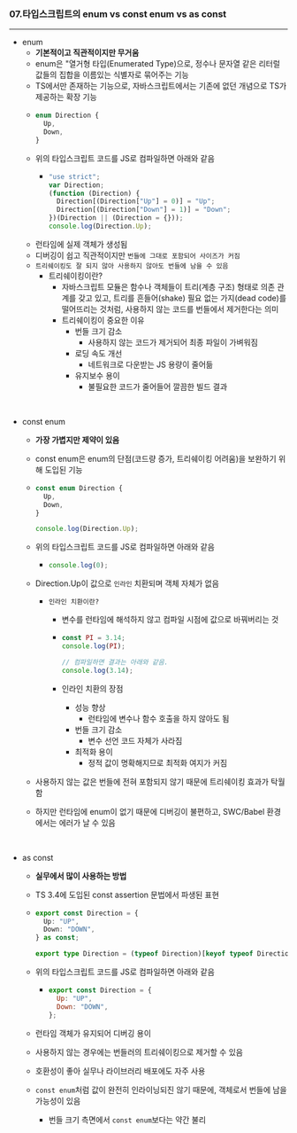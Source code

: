 ### 07.타입스크립트의 enum vs const enum vs as const

---

- enum
  - **기본적이고 직관적이지만 무거움**
  - enum은 "열거형 타입(Enumerated Type)으로, 정수나 문자열 같은 리터럴 값들의 집합을 이름있는 식별자로 묶어주는 기능
  - TS에서만 존재하는 기능으로, 자바스크립트에서는 기존에 없던 개념으로 TS가 제공하는 확장 기능
  - ```typescript
    enum Direction {
      Up,
      Down,
    }
    ```
  - 위의 타입스크립트 코드를 JS로 컴파일하면 아래와 같음
    - ```javascript
      "use strict";
      var Direction;
      (function (Direction) {
        Direction[(Direction["Up"] = 0)] = "Up";
        Direction[(Direction["Down"] = 1)] = "Down";
      })(Direction || (Direction = {}));
      console.log(Direction.Up);
      ```
  - 런타임에 실제 객체가 생성됨
  - 디버깅이 쉽고 직관적이지만 `번들에 그대로 포함되어 사이즈가 커짐`
  - `트리쉐이킹도 잘 되지 않아 사용하지 않아도 번들에 남을 수 있음`
    - 트리쉐이킹이란?
      - 자바스크립트 모듈은 함수나 객체들이 트리(계층 구조) 형태로 의존 관계를 갖고 있고, 트리를 흔들어(shake) 필요 없는 가지(dead code)를 떨어뜨리는 것처럼, 사용하지 않는 코드를 번들에서 제거한다는 의미
      - 트리쉐이킹이 중요한 이유
        - 번들 크기 감소
          - 사용하지 않는 코드가 제거되어 최종 파일이 가벼워짐
        - 로딩 속도 개선
          - 네트워크로 다운받는 JS 용량이 줄어듦
        - 유지보수 용이
          - 불필요한 코드가 줄어들어 깔끔한 빌드 결과

<br>

- const enum

  - **가장 가볍지만 제약이 있음**
  - const enum은 enum의 단점(코드량 증가, 트리쉐이킹 어려움)을 보완하기 위해 도입된 기능
  - ```typescript
    const enum Direction {
      Up,
      Down,
    }

    console.log(Direction.Up);
    ```

  - 위의 타입스크립트 코드를 JS로 컴파일하면 아래와 같음
    - ```javascript
      console.log(0);
      ```
  - Direction.Up이 값으로 `인라인` 치환되며 객체 자체가 없음

    - `인라인 치환이란?`

      - 변수를 런타임에 해석하지 않고 컴파일 시점에 값으로 바꿔버리는 것
      - ```javascript
        const PI = 3.14;
        console.log(PI);

        // 컴파일하면 결과는 아래와 같음.
        console.log(3.14);
        ```

      - 인라인 치환의 장점
        - 성능 향상
          - 런타임에 변수나 함수 호출을 하지 않아도 됨
        - 번들 크기 감소
          - 변수 선언 코드 자체가 사라짐
        - 최적화 용이
          - 정적 값이 명확해지므로 최적화 여지가 커짐

  - 사용하지 않는 값은 번들에 전혀 포함되지 않기 때문에 트리쉐이킹 효과가 탁월함
  - 하지만 런타임에 enum이 없기 때문에 디버깅이 불편하고, SWC/Babel 환경에서는 에러가 날 수 있음

<br>

- as const

  - **실무에서 많이 사용하는 방법**
  - TS 3.4에 도입된 const assertion 문법에서 파생된 표현
  - ```typescript
    export const Direction = {
      Up: "UP",
      Down: "DOWN",
    } as const;

    export type Direction = (typeof Direction)[keyof typeof Direction];
    ```

  - 위의 타입스크립트 코드를 JS로 컴파일하면 아래와 같음
    - ```javascript
      export const Direction = {
        Up: "UP",
        Down: "DOWN",
      };
      ```
  - 런타임 객체가 유지되어 디버깅 용이
  - 사용하지 않는 경우에는 번들러의 트리쉐이킹으로 제거할 수 있음
  - 호환성이 좋아 실무나 라이브러리 배포에도 자주 사용
  - `const enum`처럼 값이 완전히 인라이닝되진 않기 때문에, 객체로서 번들에 남을 가능성이 있음
    - 번들 크기 측면에서 `const enum`보다는 약간 불리
